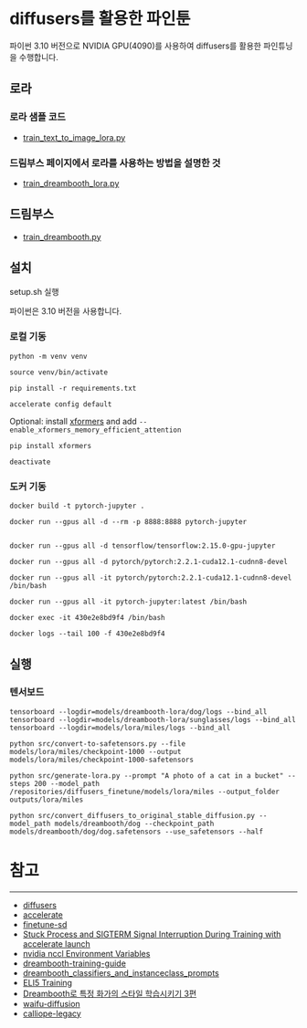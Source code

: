 # diffusers를 활용한 파인툰

파이썬 3.10 버전으로 NVIDIA GPU(4090)를 사용하여 diffusers를 활용한 파인튜닝을 수행합니다.

## 로라

### 로라 샘플 코드
- [train_text_to_image_lora.py](https://github.com/huggingface/diffusers/blob/main/examples/text_to_image/train_text_to_image_lora.py)

### 드림부스 페이지에서 로라를 사용하는 방법을 설명한 것
- [train_dreambooth_lora.py](https://github.com/huggingface/diffusers/blob/main/examples/dreambooth/train_dreambooth_lora.py)

## 드림부스
- [train_dreambooth.py](https://github.com/huggingface/diffusers/blob/main/examples/dreambooth/train_dreambooth.py)

## 설치

setup.sh 실행

파이썬은 3.10 버전을 사용합니다.

### 로컬 기동

```shell
python -m venv venv

source venv/bin/activate

pip install -r requirements.txt

accelerate config default
```

Optional: install [xformers](https://huggingface.co/docs/diffusers/optimization/xformers) and
add `--enable_xformers_memory_efficient_attention`

```shell
pip install xformers
```

```shell
deactivate
```

### 도커 기동

```shell
docker build -t pytorch-jupyter .

docker run --gpus all -d --rm -p 8888:8888 pytorch-jupyter


docker run --gpus all -d tensorflow/tensorflow:2.15.0-gpu-jupyter

docker run --gpus all -d pytorch/pytorch:2.2.1-cuda12.1-cudnn8-devel

docker run --gpus all -it pytorch/pytorch:2.2.1-cuda12.1-cudnn8-devel /bin/bash

docker run --gpus all -it pytorch-jupyter:latest /bin/bash

docker exec -it 430e2e8bd9f4 /bin/bash

docker logs --tail 100 -f 430e2e8bd9f4
```

## 실행

### 텐서보드

```shell
tensorboard --logdir=models/dreambooth-lora/dog/logs --bind_all
tensorboard --logdir=models/dreambooth-lora/sunglasses/logs --bind_all
tensorboard --logdir=models/lora/miles/logs --bind_all

```

```shell
python src/convert-to-safetensors.py --file models/lora/miles/checkpoint-1000 --output models/lora/miles/checkpoint-1000-safetensors
```

```shell
python src/generate-lora.py --prompt "A photo of a cat in a bucket" --steps 200 --model_path /repositories/diffusers_finetune/models/lora/miles --output_folder outputs/lora/miles
```

```shell
python src/convert_diffusers_to_original_stable_diffusion.py --model_path models/dreambooth/dog --checkpoint_path  models/dreambooth/dog/dog.safetensors --use_safetensors --half
```


# 참고

-----

* [diffusers](https://github.com/huggingface/diffusers)
* [accelerate](https://github.com/huggingface/accelerate)
* [finetune-sd](https://github.com/harrywang/finetune-sd)
* [Stuck Process and SIGTERM Signal Interruption During Training with accelerate launch](https://github.com/hiyouga/LLaMA-Factory/issues/2359)
* [nvidia nccl Environment Variables](https://docs.nvidia.com/deeplearning/nccl/user-guide/docs/env.html)
* [dreambooth-training-guide](https://github.com/nitrosocke/dreambooth-training-guide)
* [dreambooth_classifiers_and_instanceclass_prompts](https://www.reddit.com/r/StableDiffusion/comments/z4s07l/dreambooth_classifiers_and_instanceclass_prompts/)
* [ELI5 Training](https://github.com/d8ahazard/sd_dreambooth_extension/wiki/ELI5-Training)
* [Dreambooth로 특정 화가의 스타일 학습시키기 3편](https://www.clien.net/service/board/cm_aigurim/18160386)
* [waifu-diffusion](https://huggingface.co/hakurei/waifu-diffusion)
* [calliope-legacy](https://huggingface.co/NovelAI/calliope-legacy)
